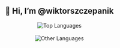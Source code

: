 <h2 align="center">👋 Hi, I’m @wiktorszczepanik</h2>

<div align="center">
  <img src="https://github-readme-stats.vercel.app/api/top-langs/?username=wiktorszczepanik&layout=donut&theme=dark&langs_count=5" alt="Top Languages">
  <br><br>
  <img src="https://github-readme-stats.vercel.app/api/top-langs/?username=wiktorszczepanik&hide_progress=true&theme=dark&langs_count=20&hide=python,java,vba,sql,c%2B%2B&custom_title=Other%20Languages" alt="Other Languages">
</div>

<!---
<p align="center">
  <p align="center">👀 I’m interested in Programming and CTF's</p>
  <p align="center">🌱 I’m currently studying computer science</p>
</p>
![Top Languages](https://github-readme-stats.vercel.app/api/top-langs/?username=wiktorszczepanik&layout=donut-vertical&theme=dark&langs_count=6) 
![GitHub Stats](https://github-readme-stats.vercel.app/api/top-langs/?username=wiktorszczepanik&hide_progress=true&theme=dark&langs_count=20&hide=python,java,vba,sql,c%2B%2B,shell&custom_title=Other%20Languages)
![GitHub Stats](https://github-readme-stats.vercel.app/api/top-langs/?username=wiktorszczepanik&hide_progress=true&theme=dark&langs_count=20&hide=python,java,vba,sql,c%2B%2B,shell&custom_title=Other%20Languages)
--->
